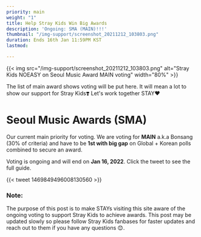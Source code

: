 ```yaml
---
priority: main
weight: "1"
title: Help Stray Kids Win Big Awards
description: 'Ongoing: SMA (MAIN)!!!'
thumbnail: "/img-support/screenshot_20211212_103803.png"
duration: Ends 16th Jan 11:59PM KST
lastmod: 

---
```

{{< img src="/img-support/screenshot_20211212_103803.png" alt="Stray Kids NOEASY on Seoul Music Award MAIN voting" width="80%" >}}

The list of main award shows voting will be put here. It will mean a lot to show our support for Stray Kids❣️ Let's work together STAY❤️

# Seoul Music Awards (SMA)

Our current main priority for voting. We are voting for **MAIN** a.k.a Bonsang (30% of criteria) and have to be **1st with big gap** on Global + Korean polls combined to secure an award.

Voting is ongoing and will end on **Jan 16, 2022**. Click the tweet to see the full guide.

{{< tweet 1469849496008130560 >}}    

### Note:

The purpose of this post is to  make STAYs visiting this site aware of the ongoing voting to support Stray Kids to achieve awards. This post may be updated slowly so please follow Stray Kids fanbases for faster updates and reach out to them if you have any questions 😊.